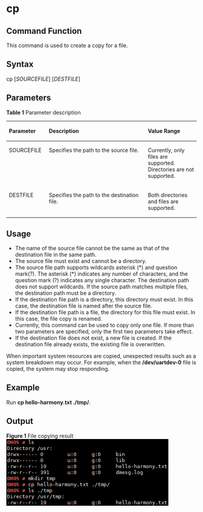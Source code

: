 # cp<a name="EN-US_TOPIC_0000001133846484"></a>

## Command Function<a name="section6841203041513"></a>

This command is used to create a copy for a file.

## Syntax<a name="section24286359150"></a>

cp \[_SOURCEFILE_\] \[_DESTFILE_\]

## Parameters<a name="section558617385152"></a>

**Table  1**  Parameter description

<a name="table1130mcpsimp"></a>
<table><thead align="left"><tr id="row1136mcpsimp"><th class="cellrowborder" valign="top" width="21%" id="mcps1.2.4.1.1"><p id="p1138mcpsimp"><a name="p1138mcpsimp"></a><a name="p1138mcpsimp"></a><strong id="b203611832412"><a name="b203611832412"></a><a name="b203611832412"></a>Parameter</strong></p>
</th>
<th class="cellrowborder" valign="top" width="52%" id="mcps1.2.4.1.2"><p id="p1140mcpsimp"><a name="p1140mcpsimp"></a><a name="p1140mcpsimp"></a><strong id="b1170512342014"><a name="b1170512342014"></a><a name="b1170512342014"></a>Description</strong></p>
</th>
<th class="cellrowborder" valign="top" width="27%" id="mcps1.2.4.1.3"><p id="p1142mcpsimp"><a name="p1142mcpsimp"></a><a name="p1142mcpsimp"></a><strong id="b173835351418"><a name="b173835351418"></a><a name="b173835351418"></a>Value Range</strong></p>
</th>
</tr>
</thead>
<tbody><tr id="row1143mcpsimp"><td class="cellrowborder" valign="top" width="21%" headers="mcps1.2.4.1.1 "><p id="p1145mcpsimp"><a name="p1145mcpsimp"></a><a name="p1145mcpsimp"></a>SOURCEFILE</p>
</td>
<td class="cellrowborder" valign="top" width="52%" headers="mcps1.2.4.1.2 "><p id="p1147mcpsimp"><a name="p1147mcpsimp"></a><a name="p1147mcpsimp"></a>Specifies the path to the source file.</p>
</td>
<td class="cellrowborder" valign="top" width="27%" headers="mcps1.2.4.1.3 "><p id="p1149mcpsimp"><a name="p1149mcpsimp"></a><a name="p1149mcpsimp"></a>Currently, only files are supported. Directories are not supported.</p>
</td>
</tr>
<tr id="row1150mcpsimp"><td class="cellrowborder" valign="top" width="21%" headers="mcps1.2.4.1.1 "><p id="p1152mcpsimp"><a name="p1152mcpsimp"></a><a name="p1152mcpsimp"></a>DESTFILE</p>
</td>
<td class="cellrowborder" valign="top" width="52%" headers="mcps1.2.4.1.2 "><p id="p1154mcpsimp"><a name="p1154mcpsimp"></a><a name="p1154mcpsimp"></a>Specifies the path to the destination file.</p>
</td>
<td class="cellrowborder" valign="top" width="27%" headers="mcps1.2.4.1.3 "><p id="p1156mcpsimp"><a name="p1156mcpsimp"></a><a name="p1156mcpsimp"></a>Both directories and files are supported.</p>
</td>
</tr>
</tbody>
</table>

## Usage<a name="section16128156162"></a>

-   The name of the source file cannot be the same as that of the destination file in the same path.
-   The source file must exist and cannot be a directory.
-   The source file path supports wildcards asterisk \(\*\) and question mark\(?\). The asterisk \(\*\) indicates any number of characters, and the question mark \(?\) indicates any single character. The destination path does not support wildcards. If the source path matches multiple files, the destination path must be a directory.
-   If the destination file path is a directory, this directory must exist. In this case, the destination file is named after the source file.
-   If the destination file path is a file, the directory for this file must exist. In this case, the file copy is renamed.
-   Currently, this command can be used to copy only one file. If more than two parameters are specified, only the first two parameters take effect.
-   If the destination file does not exist, a new file is created. If the destination file already exists, the existing file is overwritten.

When important system resources are copied, unexpected results such as a system breakdown may occur. For example, when the  **/dev/uartdev-0**  file is copied, the system may stop responding.

## Example<a name="section19354171211618"></a>

Run  **cp hello-harmony.txt ./tmp/**.

## Output<a name="section16754183195914"></a>

**Figure  1**  File copying result<a name="fig184025115493"></a>  
![](figure/file-copying-result.png "file-copying-result")

